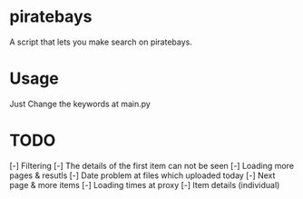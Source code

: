 # piratebays
A script that lets you make search on piratebays.

# Usage
Just Change the keywords at main.py 

# TODO
[-] Filtering
[-] The details of the first item can not be seen
[-] Loading more pages & resutls
[-] Date problem at files which uploaded today
[-] Next page & more items
[-] Loading times at proxy
[-] Item details (individual)
